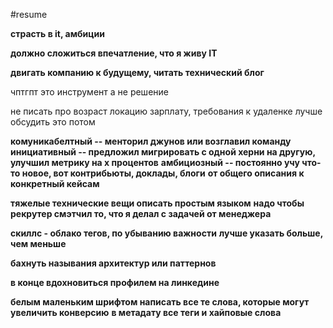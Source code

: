 #resume 

**страсть в it, амбиции**

**должно сложиться впечатление, что я живу IT**

**двигать компанию к будущему, читать технический блог**

чптгпт это инструмент а не решение

не писать про возраст локацию зарплату, требования к удаленке
лучше обсудить это потом

**комуникабелтный -- менторил джунов или возглавил команду**
**инициативный -- предложил мигрировать с одной херни на другую, улучшил метрику на х процентов**
**амбициозный -- постоянно учу что-то новое, вот контрибьюты, доклады, блоги**
**от общего описания к конкретный кейсам**

**тяжелые технические вещи описать простым языком**
**надо чтобы рекрутер смэтчил то, что я делал с задачей от менеджера**

**скиллс - облако тегов, по убыванию важности**
**лучше указать больше, чем меньше**

**бахнуть называния архитектур или паттернов**

**в конце вдохновиться профилем на линкедине**

**белым маленьким шрифтом написать все те слова, которые могут увеличить конверсию**
**в метадату все теги и хайповые слова**